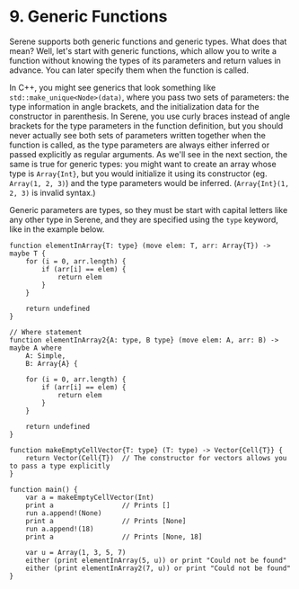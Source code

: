 # 9. Generic Functions

Serene supports both generic functions and generic types. What does that mean? Well, let's start with generic functions, which allow you to write a function without knowing the types of its parameters and return values in advance. You can later specify them when the function is called.

In C++, you might see generics that look something like `std::make_unique<Node>(data)`, where you pass two sets of parameters: the type information in angle brackets, and the initialization data for the constructor in parenthesis. In Serene, you use curly braces instead of angle brackets for the type parameters in the function definition, but you should never actually see both sets of parameters written together when the function is called, as the type parameters are always either inferred or passed explicitly as regular arguments. As we'll see in the next section, the same is true for generic types: you might want to create an array whose type is `Array{Int}`, but you would initialize it using its constructor (eg. `Array(1, 2, 3)`) and the type parameters would be inferred. (`Array{Int}(1, 2, 3)` is invalid syntax.)

Generic parameters are types, so they must be start with capital letters like any other type in Serene, and they are specified using the `type` keyword, like in the example below.

```serene
function elementInArray{T: type} (move elem: T, arr: Array{T}) -> maybe T {
    for (i = 0, arr.length) {
        if (arr[i] == elem) {
            return elem
        }
    }

    return undefined
}

// Where statement
function elementInArray2{A: type, B type} (move elem: A, arr: B) -> maybe A where
    A: Simple,
    B: Array{A} {

    for (i = 0, arr.length) {
        if (arr[i] == elem) {
            return elem
        }
    }

    return undefined
}

function makeEmptyCellVector{T: type} (T: type) -> Vector{Cell{T}} {
	return Vector(Cell{T})	// The constructor for vectors allows you to pass a type explicitly
}

function main() {
	var a = makeEmptyCellVector(Int)
	print a					// Prints []
	run a.append!(None)
	print a					// Prints [None]
	run a.append!(18)
	print a					// Prints [None, 18]
	
	var u = Array(1, 3, 5, 7)
	either (print elementInArray(5, u)) or print "Could not be found"
	either (print elementInArray2(7, u)) or print "Could not be found"
}
```

